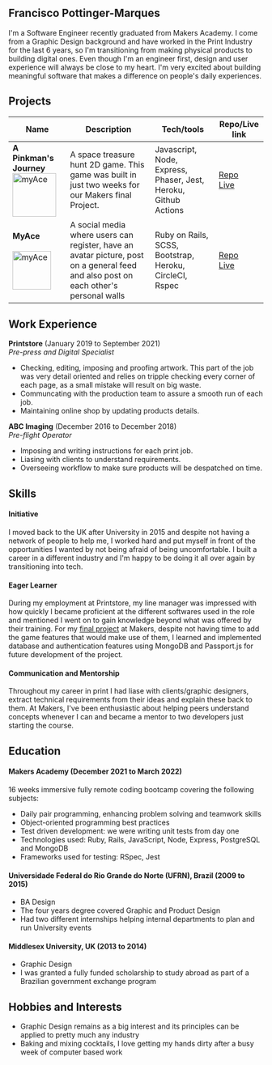 ## Francisco Pottinger-Marques

I'm a Software Engineer recently graduated from Makers Academy. I come from a Graphic Design background and have worked in the Print Industry for the last 6 years, so I'm transitioning from making physical products to building digital ones. Even though I'm an engineer first, design and user experience will always be close to my heart. I'm very excited about building meaningful software that makes a difference on people's daily experiences.

## Projects

| Name                         | Description       | Tech/tools        | Repo/Live link
| ---------------------------- | ----------------- | ----------------- | ----------------- |
| **A Pinkman's Journey** <a href="https://github.com/fpmrqs/A-Pinkmans-Journey"><img align="bottom" alt="myAce" width="86px" src="https://github.com/ravensears/A-Pinkmans-Journey/blob/main/src/sprites/logo.png?raw=true" /></a>           | A space treasure hunt 2D game. This game was built in just two weeks for our Makers final Project. | Javascript, Node, Express, Phaser, Jest, Heroku, Github Actions | [Repo](https://github.com/fpmrqs/A-Pinkmans-Journey)<br />[Live](https://lonely-hearts-club.herokuapp.com/game) |
| **MyAce** <br/><br/><a href ="https://github.com/fpmrqs/Team-myAce-acebook-rails-template"><img align="bottom" alt="myAce" width="76px" src="https://myace.herokuapp.com/images/myace_logo_v2.svg" /></a> | A social media where users can register, have an avatar picture, post on a general feed and also post on each other's personal walls | Ruby on Rails, SCSS, Bootstrap, Heroku, CircleCI, Rspec             | [Repo](https://github.com/fpmrqs/Team-myAce-acebook-rails-template)<br />[Live](https://myace.herokuapp.com) |

## Work Experience

**Printstore** (January 2019 to September 2021)  
_Pre-press and Digital Specialist_

- Checking, editing, imposing and proofing artwork. This part of the job was very detail oriented and relies on tripple checking every corner of each page, as a small mistake will result on big waste.
- Communcating with the production team to assure a smooth run of each job. 
- Maintaining online shop by updating products details.

**ABC Imaging** (December 2016 to December 2018)  
_Pre-flight Operator_

- Imposing and writing instructions for each print job.
- Liasing with clients to understand requirements.
- Overseeing workflow to make sure products will be despatched on time.

## Skills

#### Initiative

I moved back to the UK after University in 2015 and despite not having a network of people to help me, I worked hard and put myself in front of the opportunities I wanted by not being afraid of being uncomfortable. I built a career in a different industry and I'm happy to be doing it all over again by transitioning into tech.

#### Eager Learner
During my employment at Printstore, my line manager was impressed with how quickly I became proficient at the different softwares used in the role and mentioned I went on to gain knowledge beyond what was offered by their training. For my [final project](https://github.com/ravensears/RPG-Game) at Makers, despite not having time to add the game features that would make use of them, I learned and implemented database and authentication features using MongoDB and Passport.js for future development of the project.

#### Communication and Mentorship
Throughout my career in print I had liase with clients/graphic designers, extract technical requirements from their ideas and explain these back to them. At Makers, I've been enthusiastic about helping peers understand concepts whenever I can and became a mentor to two developers just starting the course.

## Education

#### Makers Academy (December 2021 to March 2022)
16 weeks immersive fully remote coding bootcamp covering the following subjects:
- Daily pair programming, enhancing problem solving and teamwork skills
- Object-oriented programming best practices
- Test driven development: we were writing unit tests from day one
- Technologies used: Ruby, Rails, JavaScript, Node, Express, PostgreSQL and MongoDB
- Frameworks used for testing: RSpec, Jest

#### Universidade Federal do Rio Grande do Norte (UFRN), Brazil (2009 to 2015)

- BA Design
- The four years degree covered Graphic and Product Design
- Had two different internships helping internal departments to plan and run University events

#### Middlesex University, UK (2013 to 2014)

- Graphic Design
- I was granted a fully funded scholarship to study abroad as part of a Brazilian government exchange program

## Hobbies and Interests

- Graphic Design remains as a big interest and its principles can be applied to pretty much any industry
- Baking and mixing cocktails, I love getting my hands dirty after a busy week of computer based work
